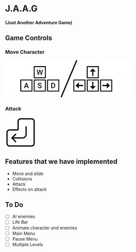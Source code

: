# J.A.A.G 
#### (Just Another Adventure Game)

## Game Controls

### Move Character

![WASD](READMEimg/wasd.png)

### Attack 

![ENTER](READMEimg/enter.png)

## Features that we have implemented
- Move and slide
- Collisions
- Attack
- Effects on attack

## To Do 
- [ ] AI enemies
- [ ] Life Bar
- [ ] Animate character and enemies
- [ ] Main Menu
- [ ] Pause Menu
- [ ] Multiple Levels
